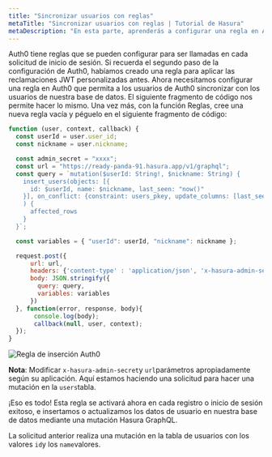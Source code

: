 ```yaml
---
title: "Sincronizar usuarios con reglas"
metaTitle: "Sincronizar usuarios con reglas | Tutorial de Hasura"
metaDescription: "En esta parte, aprenderás a configurar una regla en Auth0 que permite a los usuarios de Auth0 sincronizar con los usuarios de nuestra base de datos"
---
```


Auth0 tiene reglas que se pueden configurar para ser llamadas en cada solicitud de inicio de sesión. Si recuerda el segundo paso de la configuración de Auth0, habíamos creado una regla para aplicar las reclamaciones JWT personalizadas antes. Ahora necesitamos configurar una regla en Auth0 que permita a los usuarios de Auth0 sincronizar con los usuarios de nuestra base de datos. El siguiente fragmento de código nos permite hacer lo mismo. Una vez más, con la función Reglas, cree una nueva regla vacía y péguelo en el siguiente fragmento de código:

```javascript
function (user, context, callback) {
  const userId = user.user_id;
  const nickname = user.nickname;

  const admin_secret = "xxxx";
  const url = "https://ready-panda-91.hasura.app/v1/graphql";
  const query = `mutation($userId: String!, $nickname: String) {
    insert_users(objects: [{
      id: $userId, name: $nickname, last_seen: "now()"
    }], on_conflict: {constraint: users_pkey, update_columns: [last_seen, name]}
    ) {
      affected_rows
    }
  }`;

  const variables = { "userId": userId, "nickname": nickname };

  request.post({
      url: url,
      headers: {'content-type' : 'application/json', 'x-hasura-admin-secret': admin_secret},
      body: JSON.stringify({
        query: query,
        variables: variables
      })
  }, function(error, response, body){
       console.log(body);
       callback(null, user, context);
  });
}
```

![Regla de inserción Auth0](https://graphql-engine-cdn.hasura.io/learn-hasura/assets/graphql-hasura/create-auth0-sync-rule.png)

**Nota**: Modificar `x-hasura-admin-secret`y `url`parámetros apropiadamente según su aplicación. Aquí estamos haciendo una solicitud para hacer una mutación en la `users`tabla.

¡Eso es todo! Esta regla se activará ahora en cada registro o inicio de sesión exitoso, e insertamos o actualizamos los datos de usuario en nuestra base de datos mediante una mutación Hasura GraphQL.

La solicitud anterior realiza una mutación en la tabla de usuarios con los valores `id`y los `name`valores.
